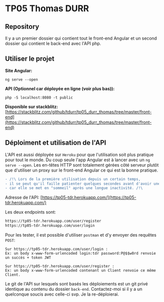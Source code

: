 # TP05 Thomas DURR

## Repository
Il y a un premier dossier qui contient tout le front-end Angular et un second dossier qui contient le back-end avec l'API php.

## Utiliser le projet
**Site Angular:**
```
ng serve --open
```

**API (Optionnel car déployée en ligne (voir plus bas)):**
```
php -S localhost:8080 -t public
```

**Disponible sur stackblitz:**
[https://stackblitz.com/github/tdurr/tp05_durr_thomas/tree/master/front-end](https://stackblitz.com/github/tdurr/tp05_durr_thomas/tree/master/front-end)

## Déploiment et utilisation de l'API
L'API est aussi déployée sur `Heroku` pour que l'utilisation soit plus pratique pour tout le monde. Du coup seule l'app Angular est à lancer avec un `ng serve --open`. Les en-têtes HTTP sont totalement gérées côté serveur plutôt que d'utiliser un proxy sur le front-end Angular ce qui est la bonne pratique.

```diff
- /!\ Lors de la première utilisation depuis un certain temps,
- il se peut qu'il faille patienter quelques secondes avant d'avoir une réponse de l'API
- car elle se met en "sommeil" après une longue inactivité. /!\
```

Adresse de l'API: [https://tp05-tdr.herokuapp.com/](https://tp05-tdr.herokuapp.com/)

Les deux endpoints sont:
```bash
https://tp05-tdr.herokuapp.com/user/register
https://tp05-tdr.herokuapp.com/user/login
```

Pour les tester, il est possible d'utiliser `postman` et d'y envoyer des requêtes `POST`:
```
Sur https://tp05-tdr.herokuapp.com/user/login :
Ex: un body x-www-form-urlencoded login:tdr password:P@$$w0rd renvoie un succès + token JWT

Sur https://tp05-tdr.herokuapp.com/user/register :
Ex: un body x-www-form-urlencoded contenant un Client renvoie ce même Client.
```

Le git de l'API sur lesquels sont basés les déploiements est un git privé identique au contenu du dossier `back-end`. Contactez-moi si il y a un quelconque soucis avec celle-ci svp. Je la re-déploierai.